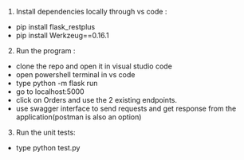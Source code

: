 

1) Install dependencies locally through vs code :

* pip install flask_restplus
* pip install Werkzeug==0.16.1

2) Run the program :

* clone the repo and open it in visual studio code
* open powershell terminal in vs code
* type python -m flask run
* go to localhost:5000 
* click on Orders and use the 2 existing endpoints.
* use swagger interface to send requests and get response from the application(postman is also an option)

3) Run the unit tests:

* type python test.py


